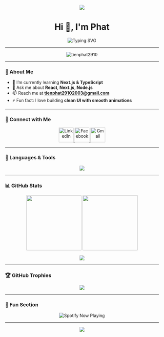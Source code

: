 <!-- 🏞️ Banner động -->
<p align="center">
  <img src="https://capsule-render.vercel.app/api?type=waving&height=180&color=gradient&text=Tien%20Phat%20🚀&fontAlign=50&fontAlignY=40&desc=Frontend%20Developer%20from%20Ho%20Chi%20Minh%20City&descAlign=50&descAlignY=65" />
</p>

<!-- 👋 Giới thiệu -->
<h1 align="center">Hi 👋, I'm Phat</h1>
<p align="center">
  <img src="https://readme-typing-svg.herokuapp.com?font=Fira+Code&weight=500&size=22&pause=1000&color=00AEEF&center=true&vCenter=true&width=600&lines=A%20Frontend%20Developer%20based%20in%20Ho%20Chi%20Minh%20City%2C%20Vietnam;Passionate%20about%20React%2C%20Next.js%20%26%20UI%2FUX;Always%20learning%20and%20building%20cool%20stuff" alt="Typing SVG" />


</p>

---

<p align="center"> 
  <img src="https://komarev.com/ghpvc/?username=tienphat2910&label=Profile%20views&color=0e75b6&style=flat" alt="tienphat2910" /> 
</p>

---

### 🌱 About Me  
- 🌱 I’m currently learning **Next.js & TypeScript**  
- 💬 Ask me about **React, Next.js, Node.js**  
- 📫 Reach me at **tienphat29102003@gmail.com**  
- ⚡ Fun fact: I love building **clean UI with smooth animations**

---

### 🤝 Connect with Me
<p align="center">
  <a href="https://linkedin.com/in/tienphat2910" target="_blank">
    <img src="https://skillicons.dev/icons?i=linkedin" width="48" alt="LinkedIn"/>
  </a>
  <a href="https://fb.com/tien.phat29" target="_blank">
    <img src="https://skillicons.dev/icons?i=facebook" width="48" alt="Facebook"/>
  </a>
  <a href="mailto:tienphat29102003@gmail.com" target="_blank">
    <img src="https://skillicons.dev/icons?i=gmail" width="48" alt="Gmail"/>
  </a>
</p>

---

### 🧠 Languages & Tools  
<p align="center">
  <img src="https://skillicons.dev/icons?i=html,css,js,ts,react,next,redux,nodejs,express,tailwind,bootstrap,figma,git,github,postman,mysql,mongodb,docker,java,spring,aws,firebase,vite" />
</p>

---

### 📊 GitHub Stats  
<p align="center">
  <img height="180em" src="https://github-readme-stats.vercel.app/api?username=tienphat2910&show_icons=true&theme=radical&count_private=true" />
  <img height="180em" src="https://github-readme-stats.vercel.app/api/top-langs/?username=tienphat2910&layout=compact&theme=radical" />
</p>

<p align="center">
  <img src="https://github-readme-streak-stats.herokuapp.com?user=tienphat2910&theme=radical&hide_border=false" />
</p>

---

### 🏆 GitHub Trophies  
<p align="center">
  <img src="https://github-profile-trophy.vercel.app/?username=tienphat2910&theme=radical&no-frame=true&margin-w=15" />
</p>

---

### 🎵 Fun Section  
<p align="center">
  <img src="https://spotify-github-profile.vercel.app/api/view?uid=31dwnkkrb2n7ncbk5qjvn3p22f3m&cover_image=true&theme=novatorem&show_offline=false&background_color=121212&interchange=true" alt="Spotify Now Playing" />
</p>

---

<p align="center">
  <img src="https://capsule-render.vercel.app/api?type=waving&color=gradient&height=100&section=footer" />
</p>
